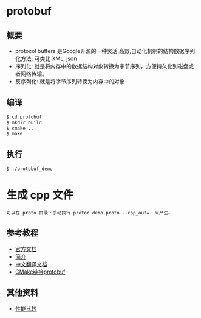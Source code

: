# protobuf
## 概要
- protocol buffers 是Google开源的一种灵活,高效,自动化机制的结构数据序列化方法; 可类比 XML, json
- 序列化: 就是将内存中的数据结构对象转换为字节序列，方便持久化到磁盘或者网络传输。
- 反序列化: 就是将字节序列转换为内存中的对象
## 编译
```bash
$ cd protobuf
$ mkdir build
$ cmake ..
$ make
```

## 执行
```bash
$ ./protobuf_demo
```

# 生成 cpp 文件
```
可以在 proto 目录下手动执行 protoc demo.proto --cpp_out=. 来产生。
```
## 参考教程
- [官方文档](https://developers.google.com/protocol-buffers/docs/overview)
- [简介](https://www.jianshu.com/p/e06ba6249edc)
- [中文翻译文档](https://www.jianshu.com/p/b33ca81b19b5)
- [CMake链接protobuf](https://cmake.org/cmake/help/v3.1/module/FindProtobuf.html)

## 其他资料
- [性能比较](https://zhuanlan.zhihu.com/p/53339153)
